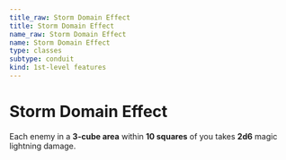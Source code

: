 ```yaml
---
title_raw: Storm Domain Effect
title: Storm Domain Effect
name_raw: Storm Domain Effect
name: Storm Domain Effect
type: classes
subtype: conduit
kind: 1st-level features
---
```


# Storm Domain Effect

Each enemy in a **3-cube area** within **10 squares** of you takes **2d6** magic lightning damage.
